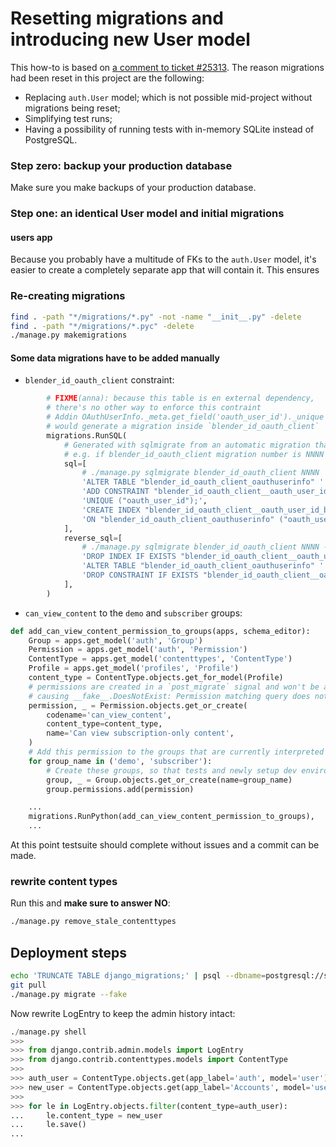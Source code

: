 # Resetting migrations and introducing new User model

This how-to is based on [a comment to ticket #25313](https://code.djangoproject.com/ticket/25313#comment:18).
The reason migrations had been reset in this project are the following:

* Replacing `auth.User` model;
  which is not possible mid-project without migrations being reset;
* Simplifying test runs;
* Having a possibility of running tests with in-memory SQLite instead of PostgreSQL.

### Step zero: backup your production database

Make sure you make backups of your production database.

### Step one: an identical User model and initial migrations

#### users app

Because you probably have a multitude of FKs to the `auth.User` model, it's easier to create a completely
separate app that will contain it. This ensures

### Re-creating migrations

```bash
find . -path "*/migrations/*.py" -not -name "__init__.py" -delete
find . -path "*/migrations/*.pyc" -delete
./manage.py makemigrations
```

#### Some data migrations have to be added manually

* `blender_id_oauth_client` constraint:

```python
        # FIXME(anna): because this table is en external dependency,
        # there's no other way to enforce this contraint
        # Addin OAuthUserInfo._meta.get_field('oauth_user_id')._unique = True
        # would generate a migration inside `blender_id_oauth_client`
        migrations.RunSQL(
            # Generated with sqlmigrate from an automatic migration that was removed right after
            # e.g. if blender_id_oauth_client migration number is NNNN
            sql=[
                # ./manage.py sqlmigrate blender_id_oauth_client NNNN
                'ALTER TABLE "blender_id_oauth_client_oauthuserinfo" '
                'ADD CONSTRAINT "blender_id_oauth_client__oauth_user_id_b1e52371_uniq" '
                'UNIQUE ("oauth_user_id");',
                'CREATE INDEX "blender_id_oauth_client__oauth_user_id_b1e52371_like" '
                'ON "blender_id_oauth_client_oauthuserinfo" ("oauth_user_id" varchar_pattern_ops);',
            ],
            reverse_sql=[
                # ./manage.py sqlmigrate blender_id_oauth_client NNNN --backwards
                'DROP INDEX IF EXISTS "blender_id_oauth_client__oauth_user_id_b1e52371_like";',
                'ALTER TABLE "blender_id_oauth_client_oauthuserinfo" '
                'DROP CONSTRAINT IF EXISTS "blender_id_oauth_client__oauth_user_id_b1e52371_uniq";',
            ],
        )
```

* `can_view_content` to the `demo` and `subscriber` groups:

```python
def add_can_view_content_permission_to_groups(apps, schema_editor):
    Group = apps.get_model('auth', 'Group')
    Permission = apps.get_model('auth', 'Permission')
    ContentType = apps.get_model('contenttypes', 'ContentType')
    Profile = apps.get_model('profiles', 'Profile')
    content_type = ContentType.objects.get_for_model(Profile)
    # permissions are created in a `post_migrate` signal and won't be available until the **next** ./manage.py migrate,
    # causing __fake__.DoesNotExist: Permission matching query does not exist
    permission, _ = Permission.objects.get_or_create(
        codename='can_view_content',
        content_type=content_type,
        name='Can view subscription-only content',
    )
    # Add this permission to the groups that are currently interpreted as having active subscription status
    for group_name in ('demo', 'subscriber'):
        # Create these groups, so that tests and newly setup dev environments worked as expected
        group, _ = Group.objects.get_or_create(name=group_name)
        group.permissions.add(permission)

    ...
    migrations.RunPython(add_can_view_content_permission_to_groups),
    ...
```
At this point testsuite should complete without issues and a commit can be made.

### rewrite content types

Run this and **make sure to answer NO**:

```bash
./manage.py remove_stale_contenttypes
```

## Deployment steps

```bash
echo 'TRUNCATE TABLE django_migrations;' | psql --dbname=postgresql://studio:PASSWORD@localhost:5432/studio
git pull
./manage.py migrate --fake
```
Now rewrite LogEntry to keep the admin history intact:
```python
./manage.py shell
>>>
>>> from django.contrib.admin.models import LogEntry
>>> from django.contrib.contenttypes.models import ContentType
>>>
>>> auth_user = ContentType.objects.get(app_label='auth', model='user')
>>> new_user = ContentType.objects.get(app_label='Accounts', model='user')
>>>
>>> for le in LogEntry.objects.filter(content_type=auth_user):
...     le.content_type = new_user
...     le.save()
...
```
